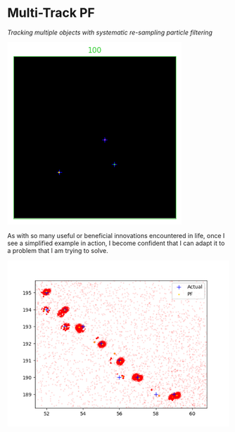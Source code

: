 # **Multi-Track PF**
*Tracking multiple objects with systematic re-sampling particle filtering*

![Alt text](images/tracking.gif?raw=true "Output")

As with so many useful or beneficial innovations encountered in life, once I see a simplified example in action, I become confident that I can adapt it to a problem that I am trying to solve. 
 
![Alt text](images/closeup.png?raw=true "Output")

